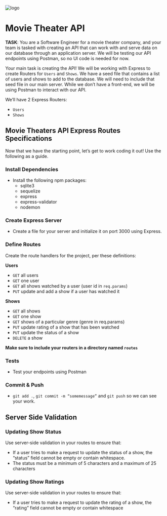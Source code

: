 ![logo](https://user-images.githubusercontent.com/44912347/202296600-c5f247d6-9616-49db-88f0-38433429d781.jpg)

# Movie Theater API
**TASK**: You are a Software Engineer for a movie theater company, and your team is tasked with creating an API that can work with and serve data on our database through an application server. We will be testing our API endpoints using Postman, so no UI code is needed for now. 

Your main task is creating the API! We will be working with Express to create Routers for `Users` and `Shows`. We have a seed file that contains a list of users and shows to add to the database. We will need to include that seed file in our main server. While we don’t have a front-end, we will be using Postman to interact with our API. 

We’ll have 2 Express Routers:
- `Users`
- `Shows`

## Movie Theaters API Express Routes Specifications

Now that we have the starting point, let’s get to work coding it out!  Use the following as a guide.

### Install Dependencies
- Install the following npm packages:
  - sqlite3
  - sequelize
  - express
  - express-validator
  - nodemon

### Create Express Server
- Create a file for your server and initialize it on port 3000 using Express.

### Define Routes
Create the route handlers for the project, per these definitions:

**Users**
- `GET` all users
- `GET` one user
- `GET` all shows watched by a user (user id in `req.params`) 
- `PUT` update and add a show if a user has watched it

**Shows**
- `GET` all shows
- `GET` one show
- `GET` shows of a particular genre (genre in req.params)
- `PUT` update rating of a show that has been watched
- `PUT` update the status of a show 
- `DELETE` a show

**Make sure to include your routers in a directory named `routes`**

### Tests
- Test your endpoints using Postman

### Commit & Push
- `git add .`, `git commit -m “somemessage”` and `git push` so we can see your work.

## Server Side Validation

### Updating Show Status
Use server-side validation in your routes to ensure that: 
- If a user tries to make a request to update the status of a show, the “status” field cannot be empty or contain whitespace. 
- The status must be a minimum of 5 characters and a maximum of 25 characters

### Updating Show Ratings
Use server-side validation in your routes to ensure that: 
- If a user tries to make a request to update the rating of a show, the “rating” field cannot be empty or contain whitespace
